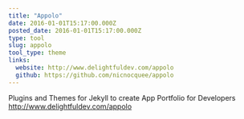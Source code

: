 ```yaml
---
title: "Appolo"
date: 2016-01-01T15:17:00.000Z
posted_date: 2016-01-01T15:17:00.000Z
type: tool
slug: appolo
tool_type: theme
links:
  website: http://www.delightfuldev.com/appolo
  github: https://github.com/nicnocquee/appolo
---
```

Plugins and Themes for Jekyll to create App Portfolio for Developers http://www.delightfuldev.com/appolo





